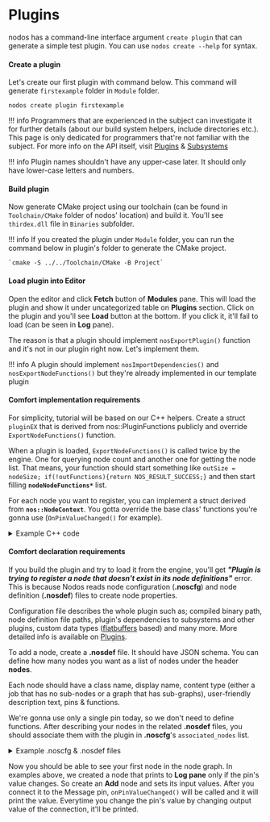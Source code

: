 # Plugins

nodos has a command-line interface argument `create plugin` that can generate a simple test plugin. You can use `nodos create --help` for syntax.

#### Create a plugin
Let's create our first plugin with command below. This command will generate `firstexample` folder in `Module` folder.

`nodos create plugin firstexample`

!!! info
    Programmers that are experienced in the subject can investigate it for further details (about our build system helpers, include directories etc.). This page is only dedicated for programmers that're not familiar with the subject. For more info on the API itself, visit [Plugins](../plugins/index.md) & [Subsystems](../subsystems/index.md)

!!! info
    Plugin names shouldn't have any upper-case later. It should only have lower-case letters and numbers.

#### Build plugin
Now generate CMake project using our toolchain (can be found in `Toolchain/CMake` folder of nodos' location) and build it. You'll see `thirdex.dll` file in `Binaries` subfolder.

!!! info
    If you created the plugin under `Module` folder, you can run the command below in plugin's folder to generate the CMake project.

    `cmake -S ../../Toolchain/CMake -B Project`

#### Load plugin into Editor
Open the editor and click **Fetch** button of **Modules** pane. This will load the plugin and show it under uncategorized table on **Plugins** section. Click on the plugin and you'll see **Load** button at the bottom. If you click it, it'll fail to load (can be seen in **Log** pane).

The reason is that a plugin should implement `nosExportPlugin()` function and it's not in our plugin right now. Let's implement them.

!!! info
    A plugin should implement `nosImportDependencies()` and `nosExportNodeFunctions()` but they're already implemented in our template plugin

#### Comfort implementation requirements
For simplicity, tutorial will be based on our C++ helpers. Create a struct `pluginEX` that is derived from nos::PluginFunctions publicly and override `ExportNodeFunctions()` function.

When a plugin is loaded, `ExportNodeFunctions()` is called twice by the engine. One for querying node count and another one for getting the node list. That means, your function should start something like `outSize = nodeSize; if(!outFunctions){return NOS_RESULT_SUCCESS;}` and then start filling **`nodeNodeFunctions*`** list.

For each node you want to register, you can implement a struct derived from **`nos::NodeContext`**. You gotta override the base class' functions you're gonna use (`OnPinValueChanged()` for example).

<details>

<summary>Example C++ code</summary>

Registering a node that gets float from input pin and prints it on Log pane
```cpp
#include <Nodos/PluginAPI.h>
#include <Nodos/PluginHelpers.hpp>
#include <Nodos/Helpers.hpp>

NOS_INIT();
NOS_BEGIN_IMPORT_DEPS()
NOS_END_IMPORT_DEPS()

struct PrintOnLogPaneNodeContext : nos::NodeContext
{
    PrintOnLogPaneNodeContext(const nosFbNode* node) : nos::NodeContext(node)
    {
    }

    void OnPinValueChanged(nos::Name pinName, nosUUID pinId, nosBuffer value) override
    {
        if (pinName == NOS_NAME_STATIC("Message"))
        {
            auto* floatInfo = nos::InterpretPinValue<float>(value);
            nosEngine.LogI(std::to_string(*floatInfo).c_str());
        }
    }


};

nosResult RegisterPrintOnLogPaneNode(nosNodeFunctions* outFunctions)
{
    NOS_BIND_NODE_CLASS(NOS_NAME_STATIC("thirdex.PrintOnLog"), PrintOnLogPaneNodeContext, outFunctions)
        return NOS_RESULT_SUCCESS;
}

struct pluginEX : public nos::PluginFunctions
{
    virtual nosResult ExportNodeFunctions(size_t& outSize, nosNodeFunctions** outFunctions) override
    {
        outSize = 1;
        if (!outFunctions)
            return NOS_RESULT_SUCCESS;

        NOS_RETURN_ON_FAILURE(RegisterPrintOnLogPaneNode(outFunctions[0]));
        return NOS_RESULT_SUCCESS;
    }
};

NOS_EXPORT_PLUGIN_FUNCTIONS(pluginEX);
```

</details>

#### Comfort declaration requirements
If you build the plugin and try to load it from the engine, you'll get ***"Plugin is trying to register a node that doesn't exist in its node definitions"*** error. This is because Nodos reads node configuration (**.noscfg**) and node definition (**.nosdef**) files to create node properties.

Configuration file describes the whole plugin such as; compiled binary path, node definition file paths, plugin's dependencies to subsystems and other plugins, custom data types ([flatbuffers](https://flatbuffers.dev/) based) and many more. More detailed info is available on [Plugins](../plugins/index.md).

To add a node, create a **.nosdef** file. It should have JSON schema. You can define how many nodes you want as a list of nodes under the header **nodes**.

Each node should have a class name, display name, content type (either a job that has no sub-nodes or a graph that has sub-graphs), user-friendly description text, pins & functions.

We're gonna use only a single pin today, so we don't need to define functions. After describing your nodes in the related **.nosdef** files, you should associate them with the plugin in **.noscfg**'s `associated_nodes` list.


<details>
<summary>Example .noscfg & .nosdef files</summary>

Registering a node that gets float from input pin and prints it on <b>Log pane</b>
<details>
<summary>.nosdef</summary>
```json
{
    "nodes":[
        {
            "class_name": "PrintOnLog",
            "display_name": "Test to Log",
            "contents_type": "Job",
            "description": "Prints the inputted float into log",
            "pins": [
                {
                    "name": "Message",
                    "type_name": "float",
                    "show_as": "INPUT_PIN",
                    "can_show_as": "INPUT_PIN_ONLY"
                }
            ]
        }
    ]
}
```
</details>

<details>
<summary>.noscfg</summary>
```json
{
    "info": {
        "id": {
            "name": "thirdex",
            "version": "0.1.0"
        },
        "display_name": "thirdex",
        "description": "",
        "dependencies": []
    },
    "binary_path": "./Binaries/thirdex",
    "node_definitions": [
        "PrintOnLog.nosdef"
    ],
    "defaults": [],
    "custom_types": [],
    "associated_nodes": [
        {
            "category": "Test",
            "class_name": "PrintOnLog",
            "display_name": "Test to Log"
        }
    ]
}
```
</details>

</details>

Now you should be able to see your first node in the node graph. In examples above, we created a node that prints to **Log pane** only if the pin's value changes. So create an **Add** node and sets its input values. After you connect it to the Message pin, `onPinValueChanged()` will be called and it will print the value. Everytime you change the pin's value by changing output value of the connection, it'll be printed.

